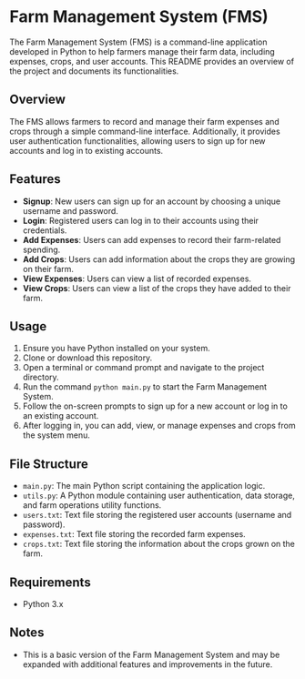 # Farm Management System (FMS)

The Farm Management System (FMS) is a command-line application developed in Python to help farmers manage their farm data, including expenses, crops, and user accounts. This README provides an overview of the project and documents its functionalities.

## Overview

The FMS allows farmers to record and manage their farm expenses and crops through a simple command-line interface. Additionally, it provides user authentication functionalities, allowing users to sign up for new accounts and log in to existing accounts.

## Features

- **Signup**: New users can sign up for an account by choosing a unique username and password.
- **Login**: Registered users can log in to their accounts using their credentials.
- **Add Expenses**: Users can add expenses to record their farm-related spending.
- **Add Crops**: Users can add information about the crops they are growing on their farm.
- **View Expenses**: Users can view a list of recorded expenses.
- **View Crops**: Users can view a list of the crops they have added to their farm.


## Usage

1. Ensure you have Python installed on your system.
2. Clone or download this repository.
3. Open a terminal or command prompt and navigate to the project directory.
4. Run the command `python main.py` to start the Farm Management System.
5. Follow the on-screen prompts to sign up for a new account or log in to an existing account.
6. After logging in, you can add, view, or manage expenses and crops from the system menu.

## File Structure

- `main.py`: The main Python script containing the application logic.
- `utils.py`: A Python module containing user authentication, data storage, and farm operations utility functions.
- `users.txt`: Text file storing the registered user accounts (username and password).
- `expenses.txt`: Text file storing the recorded farm expenses.
- `crops.txt`: Text file storing the information about the crops grown on the farm.

## Requirements

- Python 3.x

## Notes

- This is a basic version of the Farm Management System and may be expanded with additional features and improvements in the future.
